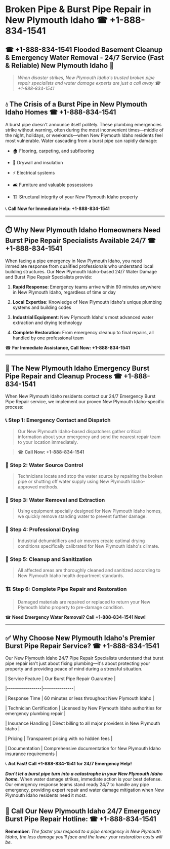 # Broken Pipe & Burst Pipe Repair in New Plymouth Idaho ☎ +1-888-834-1541  
## ☎ +1-888-834-1541 Flooded Basement Cleanup & Emergency Water Removal - 24/7 Service (Fast & Reliable) New Plymouth Idaho 🚨  

> *When disaster strikes, New Plymouth Idaho's trusted broken pipe repair specialists and water damage experts are just a call away ☎ +1-888-834-1541*  

## 💧 The Crisis of a Burst Pipe in New Plymouth Idaho Homes ☎ +1-888-834-1541  

A burst pipe doesn't announce itself politely. These plumbing emergencies strike without warning, often during the most inconvenient times—middle of the night, holidays, or weekends—when New Plymouth Idaho residents feel most vulnerable. Water cascading from a burst pipe can rapidly damage:  

* 🏠 Flooring, carpeting, and subflooring  
* 🧱 Drywall and insulation  
* ⚡ Electrical systems  
* 🛋️ Furniture and valuable possessions  
* 🏗️ Structural integrity of your New Plymouth Idaho property  

📞 **Call Now for Immediate Help: +1-888-834-1541**  

---  

## ⏱️ Why New Plymouth Idaho Homeowners Need Burst Pipe Repair Specialists Available 24/7 ☎ +1-888-834-1541  

When facing a pipe emergency in New Plymouth Idaho, you need immediate response from qualified professionals who understand local building structures. Our New Plymouth Idaho-based 24/7 Water Damage and Burst Pipe Repair Specialists provide:  

1. **Rapid Response**: Emergency teams arrive within 60 minutes anywhere in New Plymouth Idaho, regardless of time or day  
2. **Local Expertise**: Knowledge of New Plymouth Idaho's unique plumbing systems and building codes  
3. **Industrial Equipment**: New Plymouth Idaho's most advanced water extraction and drying technology  
4. **Complete Restoration**: From emergency cleanup to final repairs, all handled by one professional team  

☎ **For Immediate Assistance, Call Now: +1-888-834-1541**  

---  

## 🔧 The New Plymouth Idaho Emergency Burst Pipe Repair and Cleanup Process ☎ +1-888-834-1541  

When New Plymouth Idaho residents contact our 24/7 Emergency Burst Pipe Repair service, we implement our proven New Plymouth Idaho-specific process:  

### 📞 Step 1: Emergency Contact and Dispatch  
> Our New Plymouth Idaho-based dispatchers gather critical information about your emergency and send the nearest repair team to your location immediately.  
> ☎ **Call Now: +1-888-834-1541**  

### 🚿 Step 2: Water Source Control  
> Technicians locate and stop the water source by repairing the broken pipe or shutting off water supply using New Plymouth Idaho-approved methods.  

### 🌊 Step 3: Water Removal and Extraction  
> Using equipment specially designed for New Plymouth Idaho homes, we quickly remove standing water to prevent further damage.  

### 💨 Step 4: Professional Drying  
> Industrial dehumidifiers and air movers create optimal drying conditions specifically calibrated for New Plymouth Idaho's climate.  

### 🧼 Step 5: Cleanup and Sanitization  
> All affected areas are thoroughly cleaned and sanitized according to New Plymouth Idaho health department standards.  

### 🏗️ Step 6: Complete Pipe Repair and Restoration  
> Damaged materials are repaired or replaced to return your New Plymouth Idaho property to pre-damage condition.  

☎ **Need Emergency Water Removal? Call +1-888-834-1541 Now!**  

---  

## ✅ Why Choose New Plymouth Idaho's Premier Burst Pipe Repair Service? ☎ +1-888-834-1541  

Our New Plymouth Idaho 24/7 Pipe Repair Specialists understand that burst pipe repair isn't just about fixing plumbing—it's about protecting your property and providing peace of mind during a stressful situation.  

| Service Feature | Our Burst Pipe Repair Guarantee |  
|-----------------|---------------|  
| Response Time | 60 minutes or less throughout New Plymouth Idaho |  
| Technician Certification | Licensed by New Plymouth Idaho authorities for emergency plumbing repair |  
| Insurance Handling | Direct billing to all major providers in New Plymouth Idaho |  
| Pricing | Transparent pricing with no hidden fees |  
| Documentation | Comprehensive documentation for New Plymouth Idaho insurance requirements |  

📞 **Act Fast! Call +1-888-834-1541 for 24/7 Emergency Help!**  

***Don't let a burst pipe turn into a catastrophe in your New Plymouth Idaho home.*** When water damage strikes, immediate action is your best defense. Our emergency response teams stand ready 24/7 to handle any pipe emergency, providing expert repair and water damage mitigation when New Plymouth Idaho residents need it most.  

## 📱 Call Our New Plymouth Idaho 24/7 Emergency Burst Pipe Repair Hotline: ☎ +1-888-834-1541  

**Remember**: *The faster you respond to a pipe emergency in New Plymouth Idaho, the less damage you'll face and the lower your restoration costs will be.*